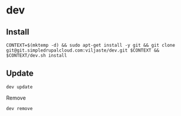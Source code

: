 dev
===

Install
-------

    CONTEXT=$(mktemp -d) && sudo apt-get install -y git && git clone git@git.simpledrupalcloud.com:viljaste/dev.git $CONTEXT && $CONTEXT/dev.sh install

Update
------

    dev update

Remove

    dev remove